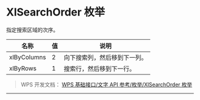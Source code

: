 # XlSearchOrder 枚举

指定搜索区域的次序。

| 名称        | 值  | 说明                         |
|-------------|-----|------------------------------|
| xlByColumns | 2   | 向下搜索列，然后移到下一列。 |
| xlByRows    | 1   | 搜索行，然后移到下一行。     |

> WPS 开发文档： [WPS 基础接口/文字 API 参考/枚举/XlSearchOrder 枚举](https://qn.cache.wpscdn.cn/encs/doc/office_v19/topics/WPS%20%E5%9F%BA%E7%A1%80%E6%8E%A5%E5%8F%A3/%E6%96%87%E5%AD%97%20API%20%E5%8F%82%E8%80%83/%E6%9E%9A%E4%B8%BE/XlSearchOrder%20%E6%9E%9A%E4%B8%BE.html)

------------------------------------------------------------------------

